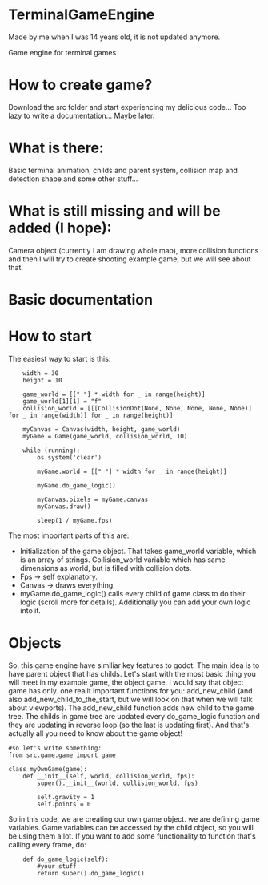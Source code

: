 # TerminalGameEngine
Made by me when I was 14 years old, it is not updated anymore.

Game engine for terminal games

# How to create game?
Download the src folder and start experiencing my delicious code...
Too lazy to write a documentation... Maybe later.

# What is there:
Basic terminal animation, childs and parent system, collision map and detection shape and some other stuff...

# What is still missing and will be added (I hope):
Camera object (currently I am drawing whole map), more collision functions and then I will try to create shooting example game, but we will see about that.

# Basic documentation

# How to start
The easiest way to start is this:
 
```
    width = 30
    height = 10

    game_world = [[" "] * width for _ in range(height)]
    game_world[1][1] = "f"
    collision_world = [[[CollisionDot(None, None, None, None, None)] for _ in range(width)] for _ in range(height)]

    myCanvas = Canvas(width, height, game_world)
    myGame = Game(game_world, collision_world, 10)

    while (running):
        os.system('clear')

        myGame.world = [[" "] * width for _ in range(height)]

        myGame.do_game_logic()

        myCanvas.pixels = myGame.canvas
        myCanvas.draw()

        sleep(1 / myGame.fps)
```

The most important parts of this are:
- Initialization of the game object. That takes game_world variable, which is an array of strings. Collision_world variable which has same dimensions as world, but is filled with collision dots.
- Fps -> self explanatory.
- Canvas -> draws everything.
- myGame.do_game_logic() calls every child of game class to do their logic (scroll more for details). Additionally you can add your own logic into it. 
# Objects
So, this game engine have similiar key features to godot. The main idea is to have parent object that has childs. 
Let's start with the most basic thing you will meet in my example game, the object game. I would say that object game has only. one reallt important functions for you: add_new_child (and also add_new_child_to_the_start, but we will look on that when we will talk about viewports).
The add_new_child function adds new child to the game tree. The childs in game tree are updated every do_game_logic function and they are updating in reverse loop (so the last is updating first). And that's actually all you need to know about the game object!
```
#so let's write something:
from src.game.game import game

class myOwnGame(game):
    def __init__(self, world, collision_world, fps):
        super().__init__(world, collision_world, fps)

        self.gravity = 1
        self.points = 0
```
So in this code, we are creating our own game object. we are defining game variables. Game variables can be accessed by the child object, so you will be using them a lot.
If you want to add some functionality to function that's calling every frame, do: 
```
    def do_game_logic(self):
        #your stuff
        return super().do_game_logic()
```

